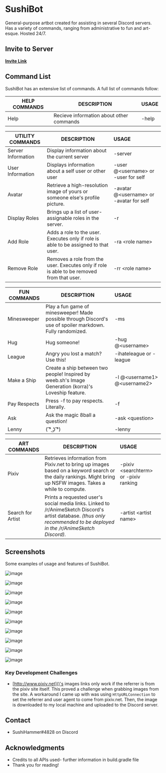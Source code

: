 # SushiBot
 

[logo]: https://i.imgur.com/U1fQ4D8.png "."
General-purpose artbot created for assisting in several Discord servers. Has a variety of commands, ranging from administrative to fun and art-esque. Hosted 24/7.


## Invite to Server

[**Invite Link**](https://discordapp.com/api/oauth2/authorize?client_id=542497057567408137&permissions=0&scope=bot)


## Command List

SushiBot has an extensive list of commands. A full list of commands follow:

| HELP COMMANDS        | DESCRIPTION           | USAGE  |
| ------------- |-------------| :-----|
| Help      | Recieve information about other commands | -help |

| UTILITY COMMANDS        | DESCRIPTION           | USAGE  |
| ------------- |-------------| :-----|
| Server Information      | Display information about the current server | -server |
| User Information | Displays information about a self user or other user | -user @\<username> or -user for self|
| Avatar | Retrieve a high-resolution image of yours or someone else's profile picture. |  -avatar @\<username> or -avatar for self|
| Display Roles      | Brings up a list of user-assignable roles in the server. | -r |
| Add Role     | Adds a role to the user. Executes only if role is able to be assigned to that user. | -ra \<role name> |
| Remove Role      | Removes a role from the user. Executes only if role is able to be removed from that user. | -rr \<role name> |

| FUN COMMANDS        | DESCRIPTION           | USAGE  |
| ------------- |-------------| :-----|
| Minesweeper | Play a fun game of minesweeper! Made possible through Discord's use of spoiler markdown. Fully randomized. | -ms|
| Hug | Hug someone!| -hug @\<username>|
| League | Angry you lost a match? Use this!| -ihateleague or -league|
| Make a Ship | Create a ship between two people! Inspired by weeb.sh's Image Generation (korra)'s Loveship feature. |-l @\<username1> @\<username2> |
| Pay Respects| Press -f to pay respects. Literally. | -f|
| Ask | Ask the magic 8ball a question! | -ask \<question>|
| Lenny | ( ͡° ͜ʖ ͡°) | -lenny|

| ART COMMANDS        | DESCRIPTION           | USAGE  |
| ------------- |-------------| :-----|
| Pixiv      | Retrieves information from Pixiv.net to bring up images based on a keyword search or the daily rankings. Might bring up NSFW images. Takes a while to compute. | -pixiv \<searchterm> or -pixiv ranking |
| Search for Artist     | Prints a requested user's social media links. Linked to /r/AnimeSketch Discord's artist database. *(thus only recommended to be deployed in the /r/AnimeSketch Discord).* | -artist \<artist name> |


## Screenshots
Some examples of usage and features of SushiBot.

 ![image][1]
 
 ![image][3]
 
 ![image][4]
 
 ![image][5]
 
 ![image][6]

 ![image][7]
 
 ![image][8]
 
 ![image][9]
 
 ![image][10]
 
 ![image][11]

[1]: https://i.imgur.com/ot278lC.png "."
[2]: https://i.imgur.com/PHUTaCg.png "."
[3]: https://i.imgur.com/o0XCAiY.png "."
[4]: https://i.imgur.com/DdzQU3z.png "."
[5]: https://i.imgur.com/F0ngoBy.png "."
[6]: https://i.imgur.com/KqbgD6w.png "."
[7]: https://i.imgur.com/BPpd7w4.png "."
[8]: https://i.imgur.com/YcIRhqE.png "."
[9]: https://i.imgur.com/bwGQasj.png "."
[10]: https://i.imgur.com/Iq2U6YZ.png "."
[11]: https://i.imgur.com/i4HLjXO.png "."

### Key Development Challenges

* [http://www.pixiv.net]()'s images links only work if the referrer is from the pixiv site itself. This proved a challenge when grabbing images from the site. A workaround I came up with was using `HttpURLConnection` to set the referrer and user agent to come from pixiv.net. Then, the image is downloaded to my local machine and uploaded to the Discord server.

## Contact
* SushiHammer#4828 on Discord



## Acknowledgments

* Credits to all APIs used- further information in build.gradle file
* Thank you for reading!
